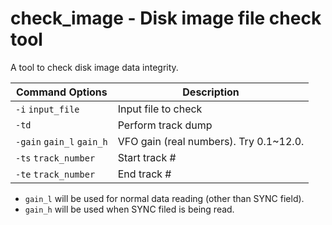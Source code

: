 # check_image - Disk image file check tool  

A tool to check disk image data integrity.  

|Command Options|Description|
|-|-|
|`-i` `input_file`|Input file to check|
|`-td`|Perform track dump|
|`-gain` `gain_l` `gain_h`|VFO gain (real numbers). Try 0.1~12.0.|
|`-ts` `track_number`|Start track #|
|`-te` `track_number`|End track #|

- `gain_l` will be used for normal data reading (other than SYNC field).
- `gain_h` will be used when SYNC filed is being read.
